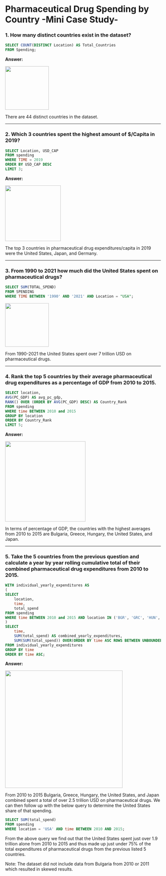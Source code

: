 # Pharmaceutical Drug Spending by Country -Mini Case Study-

### 1. How many distinct countries exist in the dataset?

````sql
SELECT COUNT(DISTINCT Location) AS Total_Countries
FROM Spending;
````

**Answer:**

<kbd><img src="https://github.com/user-attachments/assets/b3c72d64-32de-46f2-8345-ebba5f698bf6" width="141" />

There are 44 distinct countries in the dataset. 

***

### 2. Which 3 countries spent the highest amount of $/Capita in 2019?

````sql
SELECT Location, USD_CAP
FROM spending
WHERE TIME = 2019
ORDER BY USD_CAP DESC
LIMIT 3;
````

**Answer:**

<kbd><img src="https://github.com/user-attachments/assets/dd9bbe95-d6c2-46bb-bd60-e5eda2995bcc" width="180" />

The top 3 countries in pharmaceutical drug expenditures/capita in 2019 were the United States, Japan, and Germany.

***

### 3. From 1990 to 2021 how much did the United States spent on pharmaceutical drugs?

````sql
SELECT SUM(TOTAL_SPEND)
FROM SPENDING
WHERE TIME BETWEEN '1990' AND '2021' AND Location = "USA";
````

<kbd><img src="https://github.com/user-attachments/assets/1f978798-3b92-409a-b825-541f16e413ef" width="141" />

From 1990-2021 the United States spent over 7 trillion USD on pharmaceutical drugs. 

***

### 4. Rank the top 5 countries by their average pharmaceutical drug expenditures as a percentage of GDP from 2010 to 2015.

````sql
SELECT location,
AVG(PC_GDP) AS avg_pc_gdp,
RANK() OVER (ORDER BY AVG(PC_GDP) DESC) AS Country_Rank
FROM spending
WHERE time BETWEEN 2010 and 2015
GROUP BY location
ORDER BY Country_Rank
LIMIT 5;
````

**Answer:**

<kbd><img src="https://github.com/user-attachments/assets/b12949be-654c-4f75-ae96-59321f6fc2c8" width="260" />

In terms of percentage of GDP, the countries with the highest averages from 2010 to 2015 are Bulgaria, Greece, Hungary, the United States, and Japan.

***

### 5. Take the 5 countries from the previous question and calculate a year by year rolling cumulative total of their combined pharmaceutical drug expenditures from 2010 to 2015.

````sql
WITH individual_yearly_expenditures AS
(
SELECT 
    location,
    time,
    total_spend
FROM spending
WHERE time BETWEEN 2010 and 2015 AND location IN ('BGR', 'GRC', 'HUN', 'USA', 'JPN')
)
SELECT  
    time,
    SUM(total_spend) AS combined_yearly_expenditures,
    SUM(SUM(total_spend)) OVER(ORDER BY time ASC ROWS BETWEEN UNBOUNDED PRECEDING AND CURRENT ROW) AS rolling_cumulative_total
FROM individual_yearly_expenditures
GROUP BY time
ORDER BY time ASC;
````

**Answer:**

<kbd><img src="https://github.com/user-attachments/assets/ddb213ce-c7ba-4945-81e4-f4f8cc82556c" width="380" />

From 2010 to 2015 Bulgaria, Greece, Hungary, the United States, and Japan combined spent a total of over 2.5 trillion USD on pharmaceutical drugs. We can then follow up with the below query to determine the United States share of that spending.

````sql
SELECT SUM(total_spend)
FROM spending
WHERE location = 'USA' AND time BETWEEN 2010 AND 2015;
````

From the above query we find out that the United States spent just over 1.9 trillion alone from 2010 to 2015 and thus made up just under 75% of the total expenditures of pharmaceutical drugs from the previous listed 5 countries.

Note: The dataset did not include data from Bulgaria from 2010 or 2011 which resulted in skewed results. 
